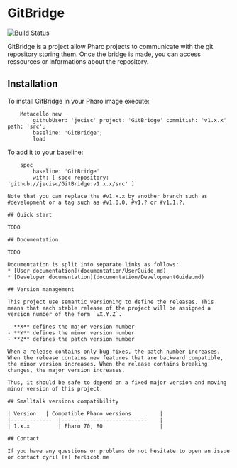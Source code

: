 # GitBridge

[![Build Status](https://travis-ci.org/jecisc/GitBridge.svg?branch=master)](https://travis-ci.org/jecisc/GitBridge)

GitBridge is a project allow Pharo projects to communicate with the git repository storing them. Once the bridge is made, you can access ressources or informations about the repository.

## Installation

To install GitBridge in your Pharo image execute:

```Smalltalk
    Metacello new
    	githubUser: 'jecisc' project: 'GitBridge' commitish: 'v1.x.x' path: 'src';
    	baseline: 'GitBridge';
    	load
```

To add it to your baseline:

```Smalltalk
    spec
    	baseline: 'GitBridge'
    	with: [ spec repository: 'github://jecisc/GitBridge:v1.x.x/src' ]

Note that you can replace the #v1.x.x by another branch such as #development or a tag such as #v1.0.0, #v1.? or #v1.1.?.

## Quick start

TODO

## Documentation

TODO

Documentation is split into separate links as follows:
* [User documentation](documentation/UserGuide.md) 
* [Developer documentation](documentation/DevelopmentGuide.md)

## Version management 

This project use semantic versioning to define the releases. This means that each stable release of the project will be assigned a version number of the form `vX.Y.Z`. 

- **X** defines the major version number
- **Y** defines the minor version number 
- **Z** defines the patch version number

When a release contains only bug fixes, the patch number increases. When the release contains new features that are backward compatible, the minor version increases. When the release contains breaking changes, the major version increases. 

Thus, it should be safe to depend on a fixed major version and moving minor version of this project.

## Smalltalk versions compatibility

| Version 	| Compatible Pharo versions 		|
|-------------	|---------------------------	|
| 1.x.x       	| Pharo 70, 80					|

## Contact

If you have any questions or problems do not hesitate to open an issue or contact cyril (a) ferlicot.me 
